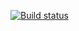 [![Build status](https://ci.appveyor.com/api/projects/status/ropbr6s6nqtpdbja/branch/main?svg=true)](https://ci.appveyor.com/project/realzyryan/api/branch/main)
